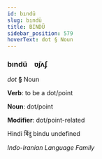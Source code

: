 ```yaml
---
id: bındü
slug: bındü
title: BINDÜ
sidebar_position: 579
hoverText: dot § Noun
---
```


### bındü&emsp;<span kind="abugida">ʋ̃ȷʌʄ</span>

*dot* **§** Noun

**Verb**: to be a dot/point

**Noun**: dot/point

**Modifier**: dot/point-related

Hindi बिंदु bindu undefined

*Indo-Iranian Language Family*